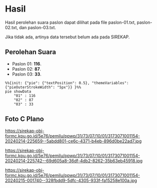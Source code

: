 # Hasil

Hasil perolehan suara paslon dapat dilihat pada file paslon-01.txt, paslon-02.txt, dan paslon-03.txt.

Jika tidak ada, artinya data tersebut belum ada pada SIREKAP.

## Perolehan Suara

 * Paslon 01: **116**.
 * Paslon 02: **87**.
 * Paslon 03: **33**.

```mermaid
%%{init: {"pie": {"textPosition": 0.5}, "themeVariables": {"pieOuterStrokeWidth": "5px"}} }%%
pie showData
    "01" : 116
    "02" : 87
    "03" : 33
```
## Foto C Plano

https://sirekap-obj-formc.kpu.go.id/5e76/pemilu/ppwp/31/73/07/10/01/3173071001154-20240214-225659--5abdd801-ce6c-4371-b4eb-896d0be22ad7.jpg

https://sirekap-obj-formc.kpu.go.id/5e76/pemilu/ppwp/31/73/07/10/01/3173071001154-20240214-225742--69d605a8-36df-4db2-8262-35b63eb45918.jpg

https://sirekap-obj-formc.kpu.go.id/5e76/pemilu/ppwp/31/73/07/10/01/3173071001154-20240215-001740--328fbdd9-5dfc-4305-933f-fa15258e100a.jpg
